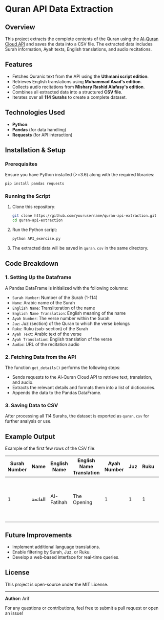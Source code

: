# Quran API Data Extraction

## Overview

This project extracts the complete contents of the Quran using the [Al-Quran Cloud API](https://alquran.cloud/) and saves the data into a CSV file. The extracted data includes Surah information, Ayah texts, English translations, and audio recitations.

## Features

- Fetches Quranic text from the API using the **Uthmani script edition**.
- Retrieves English translations using **Muhammad Asad's edition**.
- Collects audio recitations from **Mishary Rashid Alafasy's edition**.
- Combines all extracted data into a structured **CSV file**.
- Iterates over all **114 Surahs** to create a complete dataset.

## Technologies Used

- **Python**
- **Pandas** (for data handling)
- **Requests** (for API interaction)

## Installation & Setup

### Prerequisites

Ensure you have Python installed (>=3.6) along with the required libraries:

```sh
pip install pandas requests
```

### Running the Script

1. Clone this repository:
   ```sh
   git clone https://github.com/yourusername/quran-api-extraction.git
   cd quran-api-extraction
   ```
2. Run the Python script:
   ```sh
   python API_exercise.py
   ```
3. The extracted data will be saved in `quran.csv` in the same directory.

## Code Breakdown

### 1. **Setting Up the Dataframe**

A Pandas DataFrame is initialized with the following columns:

- `Surah Number`: Number of the Surah (1-114)
- `Name`: Arabic name of the Surah
- `English Name`: Transliteration of the name
- `English Name Translation`: English meaning of the name
- `Ayah Number`: The verse number within the Surah
- `Juz`: Juz (section) of the Quran to which the verse belongs
- `Ruku`: Ruku (sub-section) of the Surah
- `Ayah Text`: Arabic text of the verse
- `Ayah Translation`: English translation of the verse
- `Audio`: URL of the recitation audio

### 2. **Fetching Data from the API**

The function `get_details()` performs the following steps:

- Sends requests to the Al-Quran Cloud API to retrieve text, translation, and audio.
- Extracts the relevant details and formats them into a list of dictionaries.
- Appends the data to the Pandas DataFrame.

### 3. **Saving Data to CSV**

After processing all 114 Surahs, the dataset is exported as `quran.csv` for further analysis or use.

## Example Output

Example of the first few rows of the CSV file:

| Surah Number | Name    | English Name | English Name Translation | Ayah Number | Juz | Ruku | Ayah Text                              | Ayah Translation                                           | Audio       |
| ------------ | ------- | ------------ | ------------------------ | ----------- | --- | ---- | -------------------------------------- | ---------------------------------------------------------- | ----------- |
| 1            | الفاتحة | Al-Fatihah   | The Opening              | 1           | 1   | 1    | بِسْمِ اللَّهِ الرَّحْمَٰنِ الرَّحِيمِ | In the name of Allah, the Most Gracious, the Most Merciful | [Audio URL] |

## Future Improvements

- Implement additional language translations.
- Enable filtering by Surah, Juz, or Ruku.
- Develop a web-based interface for real-time queries.

## License

This project is open-source under the MIT License.

---

**Author:** Arif

For any questions or contributions, feel free to submit a pull request or open an issue!


